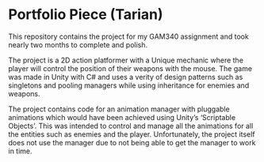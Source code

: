 # Portfolio Piece (Tarian)

This repository contains the project for my GAM340 assignment and took nearly two months to complete and polish. 

The project is a 2D action platformer with a Unique mechanic where the player will control the position of their weapons with the mouse. The game was made in Unity with C# and uses a verity of design patterns such as singletons and pooling managers while using inheritance for enemies and weapons.

The project contains code for an animation manager with pluggable animations which would have been achieved using Unity’s ‘Scriptable Objects’. This was intended to control and manage all the animations for all the entities such as enemies and the player. Unfortunately, the project itself does not use the manager due to not being able to get the manager to work in time.
